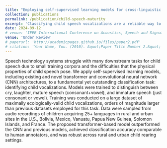 ```yaml
---
title: "Employing self-supervised learning models for cross-linguistic child speech maturity classification"
collection: publications
permalink: /publication/child-speech-maturity
excerpt: 'Classifying child speech vocalizations are a reliable way to track child speech maturity, but doing so requires extensive professional experience and resources which thus prevents underserved populations from accessing care that would identify at-risk children with speech delays and disorder. We apply self-supervised learning models, including existing and novel transformer and convolutional neural network (CNN) architectures, to the fundamental yet outstanding classification task of identifying child vocalizations.'
date: 2024-09-12
# venue: 'IEEE International Conference on Acoustics, Speech and Signal Processing 2025'
venue: 'Under Review'
# paperurl: 'http://academicpages.github.io/files/paper2.pdf'
# citation: 'Your Name, You. (2010). &quot;Paper Title Number 2.&quot; <i>Journal 1</i>. 1(2).'
---
```


Speech technology systems struggle with many downstream tasks for child speech due to small training corpora and the difficulties that the physical properties of child speech pose. We apply self-supervised learning models, including existing and novel transformer and convolutional neural network (CNN) architectures, to a fundamental yet outstanding classification task: identifying child vocalizations. Models were trained to distinguish between cry, laughter, mature speech (consonant+vowel), and immature speech (just consonant or vowel). Training was conducted on a large dataset of maximally ecologically-valid child vocalizations, orders of magnitude larger than previous datasets employed for this task. Data were sampled from audio recordings of children acquiring 25+ languages in rural and urban sites in the U.S., Bolivia, Mexico, Vanuatu, Papua New Guinea, Solomon Islands, and France. The proposed transformer-based model outperformed the CNN and previous models, achieved classification accuracy comparable to human annotators, and was robust across rural and urban child rearing settings.